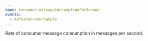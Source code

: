 ```yaml
---
name: consumer.messageConsumptionPerSecond
events:
  - KafkaConsumerSample
---
```


Rate of consumer message consumption in messages per second.